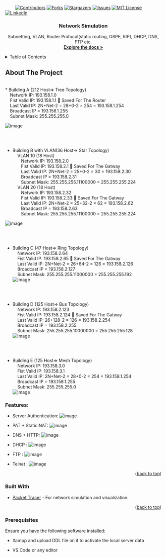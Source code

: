<!-- PROJECT SHIELDS -->
&nbsp; &nbsp; &nbsp; &nbsp;
[![Contributors][contributors-shield]][contributors-url]
[![Forks][forks-shield]][forks-url]
[![Stargazers][stars-shield]][stars-url]
[![Issues][issues-shield]][issues-url]
[![MIT License][license-shield]][license-url]
[![LinkedIn][linkedin-shield]][linkedin-url]



<!-- PROJECT LOGO -->
<div align="center">
  <h3 align="center">Network Simulation</h3>

  <p align="center">
     Subnetting, VLAN, Router Protocol(static routing, OSPF, RIP), DHCP, DNS, FTP etc.
    <br/>
    <a href="https://github.com/Arsany-Osama/Network-Simulation/tree/master"><strong>Explore the docs »</strong></a>
  </p>
</div>



<!-- TABLE OF CONTENTS -->
<details>
  <summary>Table of Contents</summary>
  <ol>
    <li>
      <a href="#about-the-project">About The Project</a>
      <ul>
        <li><a href="#built-with">Built With</a></li>
      </ul>
    </li>
    <li>
      <a href="#getting-started">Getting Started</a>
      <ul>
        <li><a href="#prerequisites">Prerequisites</a></li>
      </ul>
    </li>
  </ol>
</details>



<!-- ABOUT THE PROJECT -->

## About The Project
</br>
* Building A (212 Host=> Tree Topology) </br>
 &nbsp; &nbsp; Network IP: 193.158.1.0 </br>
 &nbsp; &nbsp; Fist Valid IP: 193.158.1.1  Saved For The Router </br>
 &nbsp; &nbsp; Last Valid IP: 2N+Net-2 = 28+0-2 = 254 = 193.158.1.254 </br>
 &nbsp; &nbsp; Broadcast IP = 193.158.1.255 </br>
 &nbsp; &nbsp; Subnet Mask: 255.255.255.0 </br>
 
![image](https://github.com/Arsany-Osama/Network-Simulation/assets/160052013/9fcd060e-8996-41cb-82b7-8f1aa1affc70)

</br></br>
* Building B with VLAN(36 Host=> Star Topology) </br>
  &nbsp; &nbsp; VLAN 10 (18 Host) </br>
  &nbsp; &nbsp;&nbsp; &nbsp;  Network IP: 193.158.2.0 </br>
  &nbsp; &nbsp;&nbsp; &nbsp;  Fist Valid IP: 193.158.2.1  Saved For The Gatway </br>
  &nbsp; &nbsp;&nbsp; &nbsp;  Last Valid IP: 2N+Net-2 = 25+0-2 = 30 = 193.158.2.30 </br>
  &nbsp; &nbsp;&nbsp; &nbsp;  Broadcast IP = 193.158.2.31 </br>
  &nbsp; &nbsp;&nbsp; &nbsp;  Subnet Mask: 255.255.255.11100000 = 255.255.255.224 </br>
  &nbsp; &nbsp; VLAN 20 (18 Host) </br>
  &nbsp; &nbsp;&nbsp; &nbsp; Network IP: 193.158.2.32 </br>
  &nbsp; &nbsp;&nbsp; &nbsp; Fist Valid IP: 193.158.2.33  Saved For The Gatway </br>
  &nbsp; &nbsp;&nbsp; &nbsp; Last Valid IP: 2N+Net-2 = 25+32-2 = 62 = 193.158.2.62 </br>
  &nbsp; &nbsp;&nbsp; &nbsp; Broadcast IP = 193.158.2.63 </br>
  &nbsp; &nbsp;&nbsp; &nbsp; Subnet Mask: 255.255.255.11100000 = 255.255.255.224 </br>
  
![image](https://github.com/Arsany-Osama/Network-Simulation/assets/160052013/410694fe-9d78-4be6-962f-e7493915d689)



</br></br>
* Building C (47 Host=> Ring Topology) </br>
  &nbsp; &nbsp;  Network IP: 193.158.2.64 </br>
  &nbsp; &nbsp;  Fist Valid IP: 193.158.2.65  Saved For The Gatway </br>
  &nbsp; &nbsp;  Last Valid IP: 2N+Net-2 = 26+64-2 = 126 = 193.158.2.126 </br>
  &nbsp; &nbsp;   Broadcast IP = 193.158.2.127 </br>
  &nbsp; &nbsp;  Subnet Mask: 255.255.255.11000000 = 255.255.255.192 </br>
  ![image](https://github.com/Arsany-Osama/Network-Simulation/assets/160052013/01c6be5a-470a-4a2a-bed2-3d0de8e8cebf)

</br></br>
* Building D (125 Host=> Bus Topology) </br>
 &nbsp; &nbsp; Network IP: 193.158.2.123 </br>
 &nbsp; &nbsp; Fist Valid IP: 193.158.2.124  Saved For The Gatway </br>
 &nbsp; &nbsp; Last Valid IP: 26+128-2 = 126 = 193.158.2.254 </br>
 &nbsp; &nbsp; Broadcast IP = 193.158.2.255 </br>
 &nbsp; &nbsp; Subnet Mask: 255.255.255.10000000 = 255.255.255.128 </br>
![image](https://github.com/Arsany-Osama/Network-Simulation/assets/160052013/fd999938-15de-456d-af3e-2e31cd948cbc)

</br></br>
* Building E (125 Host=> Mesh Topology) </br>
 &nbsp; &nbsp; Network IP: 193.158.3.0 </br>
 &nbsp; &nbsp; Fist Valid IP: 193.158.3.1  </br>
 &nbsp; &nbsp; Last Valid IP: 2N+Net-2 = 28+0-2 = 254 = 193.158.1.254 </br>
 &nbsp; &nbsp; Broadcast IP = 193.158.1.255 </br>
 &nbsp; &nbsp; Subnet Mask: 255.255.255.0 </br>
![image](https://github.com/Arsany-Osama/Network-Simulation/assets/160052013/92002964-e02a-4ab6-9d07-ec89421b966f)



### Features:
- Server Authentication:
  ![image](https://github.com/Arsany-Osama/Network-Simulation/assets/160052013/b219d701-41cd-404e-8786-1b387230d8d3)
  
- PAT + Static NAT:
  ![image](https://github.com/Arsany-Osama/Network-Simulation/assets/160052013/585c27c4-36f5-4e90-a33f-86303818f1ac)

- DNS + HTTP:
  ![image](https://github.com/Arsany-Osama/Network-Simulation/assets/160052013/aa95bf9f-d08b-4c7c-817c-027ce3cc1e9a)

- DHCP :
  ![image](https://github.com/Arsany-Osama/Network-Simulation/assets/160052013/0bcb88c0-95c6-451c-b9a3-614b5be7230d)

- FTP :
![image](https://github.com/Arsany-Osama/Network-Simulation/assets/160052013/306f87b9-114e-41a8-9d31-988c029fa278)


- Telnet :
  ![image](https://github.com/Arsany-Osama/Network-Simulation/assets/160052013/45ce2a41-2bba-4628-81c4-84ad717566dc)


<p align="right">(<a href="#readme-top">back to top</a>)</p>



### Built With

* [Packet Tracer](https://www.netacad.com/courses/packet-tracer) - For network simulation and visualization.


<p align="right">(<a href="#readme-top">back to top</a>)</p>

### Prerequisites

Ensure you have the following software installed:
* Xampp and upload DDL file on it to activate the local server data
* VS Code or any editor

  [contributors-shield]: https://img.shields.io/github/contributors/Arsany-Osama/Network-Simulation.svg?style=for-the-badge
[contributors-url]: https://github.com/Arsany-Osama/Network-Simulation/graphs/contributors
[forks-shield]: https://img.shields.io/github/forks/Arsany-Osama/Network-Simulation.svg?style=for-the-badge
[forks-url]: https://github.com/Arsany-Osama/Network-Simulation/network/members
[stars-shield]: https://img.shields.io/github/stars/Arsany-Osama/Network-Simulation.svg?style=for-the-badge
[stars-url]: https://github.com/Arsany-Osama/Network-Simulation/stargazers
[issues-shield]: https://img.shields.io/github/issues/Arsany-Osama/Network-Simulation.svg?style=for-the-badge
[issues-url]: https://github.com/Arsany-Osama/Network-Simulation/issues
[license-shield]: https://img.shields.io/github/license/Arsany-Osama/Network-Simulation.svg?style=for-the-badge
[license-url]: https://github.com/Arsany-Osama/Network-Simulation/blob/master/LICENSE.txt
[linkedin-shield]: https://img.shields.io/badge/-LinkedIn-black.svg?style=for-the-badge&logo=linkedin&colorB=555
[linkedin-url]: https://linkedin.com/in/arsany-osama-446942264
